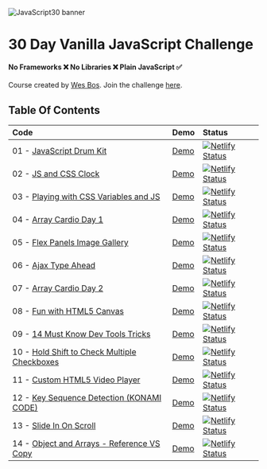 ![JavaScript30 banner](https://camo.githubusercontent.com/13a16597bc17b350b043e30ab701082fc276d3c4/68747470733a2f2f6a61766173637269707433302e636f6d2f696d616765732f4a53332d736f6369616c2d73686172652e706e67)

# 30 Day Vanilla JavaScript Challenge


#### **No Frameworks :x: No Libraries :x: Plain JavaScript :white_check_mark:**

Course created by [Wes Bos](https://github.com/wesbos).
Join the challenge [here](https://javascript30.com/).

## Table Of Contents

| Code | Demo | Status |
|:-|:-|:-|
| 01 - [JavaScript Drum Kit](/01-JavaScript-Drum-Kit)| [Demo](https://ramigs-js30-01.netlify.com/) | [![Netlify Status](https://api.netlify.com/api/v1/badges/6a939a7b-4b09-4b2b-a79c-63fdffd287f3/deploy-status)](https://app.netlify.com/sites/ramigs-js30-01/deploys) |
| 02 - [JS and CSS Clock](02-JS-and-CSS-Clock) | [Demo](https://ramigs-js30-02.netlify.com/) | [![Netlify Status](https://api.netlify.com/api/v1/badges/42b88a1b-6df3-438f-bdfe-f9dc74e02766/deploy-status)](https://app.netlify.com/sites/ramigs-js30-02/deploys) |
| 03 - [Playing with CSS Variables and JS](03-CSS-Variables) | [Demo](https://ramigs-js30-03.netlify.com/) | [![Netlify Status](https://api.netlify.com/api/v1/badges/edf0f68d-5cb0-4dc4-bc23-8d2fde636851/deploy-status)](https://app.netlify.com/sites/ramigs-js30-03/deploys) |
| 04 - [Array Cardio Day 1](04-Array-Cardio-Day-1) | [Demo](https://ramigs-js30-04.netlify.com/) | [![Netlify Status](https://api.netlify.com/api/v1/badges/0eb70ab9-c16a-4e45-8f4e-68056a5321ae/deploy-status)](https://app.netlify.com/sites/ramigs-js30-04/deploys)
| 05 - [Flex Panels Image Gallery](05-Flex-Panel-Gallery) | [Demo](https://ramigs-js30-05.netlify.com/) | [![Netlify Status](https://api.netlify.com/api/v1/badges/d2198187-680c-4569-a88b-4733cc8c928c/deploy-status)](https://app.netlify.com/sites/ramigs-js3-05/deploys)
| 06 - [Ajax Type Ahead](06-Ajax-Type-Ahead) | [Demo](https://ramigs-js30-06.netlify.com/) | [![Netlify Status](https://api.netlify.com/api/v1/badges/a10181d2-47f6-4ff1-a69a-7567245aa511/deploy-status)](https://app.netlify.com/sites/ramigs-js30-06/deploys)
| 07 - [Array Cardio Day 2](07-Array-Cardio-Day-2) | [Demo](https://ramigs-js30-07.netlify.com/) | [![Netlify Status](https://api.netlify.com/api/v1/badges/b2a5d231-22c3-4652-a440-5f14a62d9cff/deploy-status)](https://app.netlify.com/sites/ramigs-js30-07/deploys)
| 08 - [Fun with HTML5 Canvas](08-Fun-with-HTML5-Canvas) | [Demo](https://ramigs-js30-08.netlify.com/) | [![Netlify Status](https://api.netlify.com/api/v1/badges/2d39015a-0b25-4f3e-af6a-70fa7f3a59c6/deploy-status)](https://app.netlify.com/sites/ramigs-js30-08/deploys)
| 09 - [14 Must Know Dev Tools Tricks](09-Dev-Tools-Domination) | [Demo](https://ramigs-js30-09.netlify.com/) | [![Netlify Status](https://api.netlify.com/api/v1/badges/58a1e8c8-2a94-4061-befb-d8ad983a4806/deploy-status)](https://app.netlify.com/sites/ramigs-js30-09/deploys)
| 10 - [Hold Shift to Check Multiple Checkboxes](10-Hold-Shift-and-Check) | [Demo](https://ramigs-js30-10.netlify.com/) | [![Netlify Status](https://api.netlify.com/api/v1/badges/80c3e4cd-8d05-4525-a712-c86ad40a6a62/deploy-status)](https://app.netlify.com/sites/ramigs-js30-10/deploys)
| 11 - [Custom HTML5 Video Player](11-Custom-Video-Player) | [Demo](https://ramigs-js30-11.netlify.com/) | [![Netlify Status](https://api.netlify.com/api/v1/badges/76cf87d0-abe3-4ebc-b19b-6f45a4486c2c/deploy-status)](https://app.netlify.com/sites/ramigs-js30-11/deploys)
| 12 - [Key Sequence Detection (KONAMI CODE)](12-Key-Sequence-Detection) | [Demo](https://ramigs-js30-12.netlify.com/) | [![Netlify Status](https://api.netlify.com/api/v1/badges/11e1d875-e057-495a-ac48-ccaa2f5f2a41/deploy-status)](https://app.netlify.com/sites/ramigs-js30-12/deploys)
| 13 - [Slide In On Scroll](13-Slide-in-on-Scroll) | [Demo](https://ramigs-js30-13.netlify.com/) | [![Netlify Status](https://api.netlify.com/api/v1/badges/4d93915a-2fe1-4a3e-bc57-a56c03f1c4b4/deploy-status)](https://app.netlify.com/sites/ramigs-js30-13/deploys)
| 14 - [Object and Arrays - Reference VS Copy](14-JavaScript-References-VS-Copying) | [Demo](https://ramigs-js30-14.netlify.com/) | [![Netlify Status](https://api.netlify.com/api/v1/badges/4c67e50d-2f03-47a9-9ef1-03fb5ed24293/deploy-status)](https://app.netlify.com/sites/ramigs-js30-14/deploys)